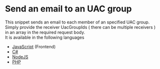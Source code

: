 # Send an email to an UAC group
This snippet sends an email to each member of an specified UAC group.<br>
Simply provide the receiver UacGroupIds ( there can be multiple receivers ) in an array in the required request body.<br>
It is available in the following languages
* [JavaScript](https://github.com/TobitSoftware/chayns-snippets/blob/master/Backend/EmailToGroup/JavaScript.js) (Frontend)
* [C#](https://github.com/TobitSoftware/chayns-snippets/blob/master/Backend/EmailToGroup/C%23.cs)
* [NodeJS](https://github.com/TobitSoftware/chayns-snippets/blob/master/Backend/EmailToGroup/NodeJS.js)
* [PHP](https://github.com/TobitSoftware/chayns-snippets/blob/master/Backend/EmailToGroup/PHP.php)
